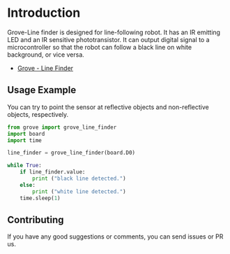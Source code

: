 # Introduction
Grove-Line finder is designed for line-following robot. It has an IR emitting LED and an IR sensitive phototransistor. It can output digital signal to a microcontroller so that the robot can follow a black line on white background, or vice versa.

- [Grove - Line Finder](https://www.seeedstudio.com/Grove-Line-Finder-v1-1.html)

## Usage Example
You can try to point the sensor at reflective objects and non-reflective objects, respectively.

```python
from grove import grove_line_finder
import board
import time

line_finder = grove_line_finder(board.D0)

while True:
    if line_finder.value:
        print ("black line detected.")
    else:
        print ("white line detected.")
    time.sleep(1)
```

## Contributing

If you have any good suggestions or comments, you can send issues or PR us.
